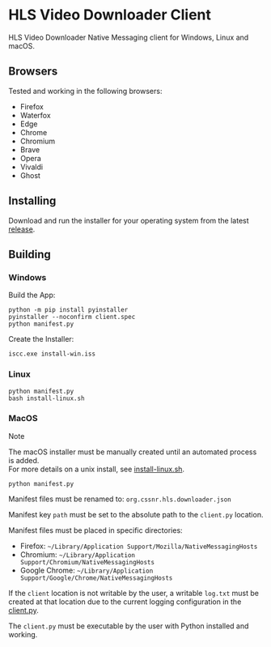# HLS Video Downloader Client

HLS Video Downloader Native Messaging client for Windows, Linux and macOS.

## Browsers

Tested and working in the following browsers:

- Firefox
- Waterfox
- Edge
- Chrome
- Chromium
- Brave
- Opera
- Vivaldi
- Ghost

## Installing

Download and run the installer for your operating system from the latest 
[release](https://github.com/cssnr/hls-downloader-client/releases/latest).

## Building

### Windows

Build the App:
```shell
python -m pip install pyinstaller
pyinstaller --noconfirm client.spec
python manifest.py
```

Create the Installer:
```shell
iscc.exe install-win.iss
```

### Linux

```shell
python manifest.py
bash install-linux.sh
```

### MacOS

> [!NOTE]  
> The macOS installer must be manually created until an automated process is added.  
> For more details on a unix install, see [install-linux.sh](install-linux.sh).

```shell
python manifest.py
```

Manifest files must be renamed to: `org.cssnr.hls.downloader.json`

Manifest key `path` must be set to the absolute path to the `client.py` location.

Manifest files must be placed in specific directories:

- Firefox: `~/Library/Application Support/Mozilla/NativeMessagingHosts`
- Chromium: `~/Library/Application Support/Chromium/NativeMessagingHosts`
- Google Chrome: `~/Library/Application Support/Google/Chrome/NativeMessagingHosts`

If the `client` location is not writable by the user, a writable `log.txt`
must be created at that location due to the current logging configuration in the [client.py](src%2Fclient.py).

The `client.py` must be executable by the user with Python installed and working.
